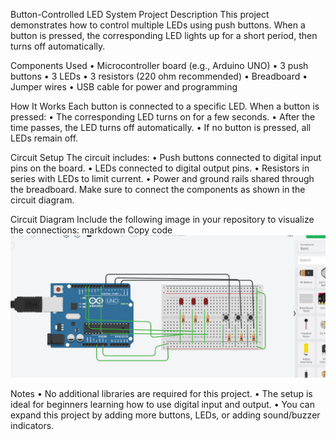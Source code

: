 Button-Controlled LED System
Project Description
This project demonstrates how to control multiple LEDs using push buttons. When a button is pressed, the corresponding LED lights up for a short period, then turns off automatically.

Components Used
• Microcontroller board (e.g., Arduino UNO)
• 3 push buttons
• 3 LEDs
• 3 resistors (220 ohm recommended)
• Breadboard
• Jumper wires
• USB cable for power and programming

How It Works
Each button is connected to a specific LED. When a button is pressed:
• The corresponding LED turns on for a few seconds.
• After the time passes, the LED turns off automatically.
• If no button is pressed, all LEDs remain off.

Circuit Setup
The circuit includes:
• Push buttons connected to digital input pins on the board.
• LEDs connected to digital output pins.
• Resistors in series with LEDs to limit current.
• Power and ground rails shared through the breadboard.
Make sure to connect the components as shown in the circuit diagram.

Circuit Diagram
Include the following image in your repository to visualize the connections:
markdown
Copy code
![Circuit Diagram](Task1.png)

Notes
• No additional libraries are required for this project.
• The setup is ideal for beginners learning how to use digital input and output.
• You can expand this project by adding more buttons, LEDs, or adding sound/buzzer indicators.
